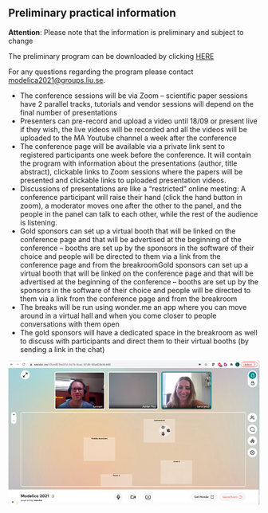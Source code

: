 ## Preliminary practical information

**Attention**: Please note that the information is preliminary and subject to change

The preliminary program can be downloaded by clicking [HERE](Documents/Modelica_2021_preliminary_program.xlsx)

For any questions regarding the program please contact modelica2021@groups.liu.se. 

- The conference sessions will be via Zoom – scientific paper sessions have 2 parallel tracks, tutorials and vendor sessions will depend on the final number of presentations
- Presenters can pre-record and upload a video until 18/09 or present live if they wish, the live videos will be recorded and all the videos will be uploaded to the MA Youtube channel a week after the conference
- The conference page will be available via a private link sent to registered participants one week before the conference. It will contain the program with information about the presentations (author, title abstract), clickable links to Zoom sessions where the papers will be presented and clickable links to uploaded presentation videos.
- Discussions of presentations are like a “restricted” online meeting: A conference participant will raise their hand (click the hand button in zoom), a moderator moves one after the other to the panel, and the people in the panel can talk to each other, while the rest of the audience is listening.
- Gold sponsors can set up a virtual booth that will be linked on the conference page and that will be advertised at the beginning of the conference – booths are set up by the sponsors in the software of their choice and people will be directed to them via a link from the conference page and from the breakroomGold sponsors can set up a virtual booth that will be linked on the conference page and that will be advertised at the beginning of the conference – booths are set up by the sponsors in the software of their choice and people will be directed to them via a link from the conference page and from the breakroom
- The breaks will be run using wonder.me an app where you can move around in a virtual hall and when you come closer to people conversations with them open
- The gold sponsors will have a dedicated space in the breakroom as well to discuss with participants and direct them to their virtual booths (by sending a link in the chat)

![wonder.me will be used during breaks](/images/breaks.png)

